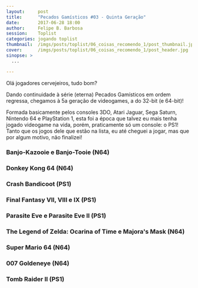 ```yaml
---
layout:     post
title:      "Pecados Gamísticos #03 - Quinta Geração"
date:       2017-06-28 18:00
author:     Felipe B. Barbosa
session:    Toplist
categories: jogando toplist
thumbnail:  /imgs/posts/toplist/06_coisas_recomendo_1/post_thumbnail.jpg
cover:      /imgs/posts/toplist/06_coisas_recomendo_1/post_header.jpg
sinopse: >
  ...

---
```

Olá jogadores cervejeiros, tudo bom?

Dando continuidade à série (eterna) Pecados Gamísticos em ordem regressa, chegamos à 5a geração de videogames, a do 32-bit (e 64-bit)!  

Formada basicamente pelos consoles 3DO, Atari Jaguar, Sega Saturn, Nintendo 64 e PlayStation 1, esta foi a época que talvez eu mais tenha jogado videogame na vida, porém, praticamente só um console: o PS1! Tanto que os jogos dele que estão na lista, eu até cheguei a jogar, mas que por algum motivo, não finalizei!



### Banjo-Kazooie e Banjo-Tooie (N64)



### Donkey Kong 64 (N64)

### Crash Bandicoot (PS1)

### Final Fantasy VII, VIII e IX (PS1)

### Parasite Eve e Parasite Eve II (PS1)

### The Legend of Zelda: Ocarina of Time e Majora's Mask (N64)

### Super Mario 64 (N64)

### 007 Goldeneye (N64)

### Tomb Raider II (PS1)
